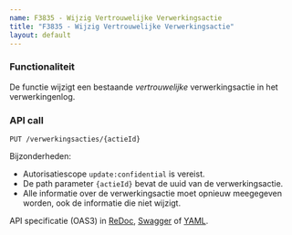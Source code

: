 ```yaml
---
name: F3835 - Wijzig Vertrouwelijke Verwerkingsactie
title: "F3835 - Wijzig Vertrouwelijke Verwerkingsactie"
layout: default
---
```


### Functionaliteit

De functie wijzigt een bestaande _vertrouwelijke_ verwerkingsactie in het verwerkingenlog.


### API call

`PUT /verwerkingsacties/{actieId}`

Bijzonderheden:
* Autorisatiescope `update:confidential` is vereist.
* De path parameter `{actieId}` bevat de uuid van de verwerkingsactie.
* Alle informatie over de verwerkingsactie moet opnieuw meegegeven worden, ook de informatie die niet wijzigt.

API specificatie (OAS3) in
  [ReDoc](http://redocly.github.io/redoc/?url=https://raw.githubusercontent.com/VNG-Realisatie/gemma-verwerkingenlogging/master/docs/_content/api/oas-specification/logging-verwerkingen-api/openapi.yaml#operation/verwerkingsactie_update),
  [Swagger](https://petstore.swagger.io/?url=https://raw.githubusercontent.com/VNG-Realisatie/gemma-verwerkingenlogging/master/docs/_content/api/oas-specification/logging-verwerkingen-api/openapi.yaml#/REST%20calls/verwerkingsactie_update) of
  [YAML](https://raw.githubusercontent.com/VNG-Realisatie/gemma-verwerkingenlogging/master/docs/_content/api/oas-specification/logging-verwerkingen-api/openapi.yaml).
  
